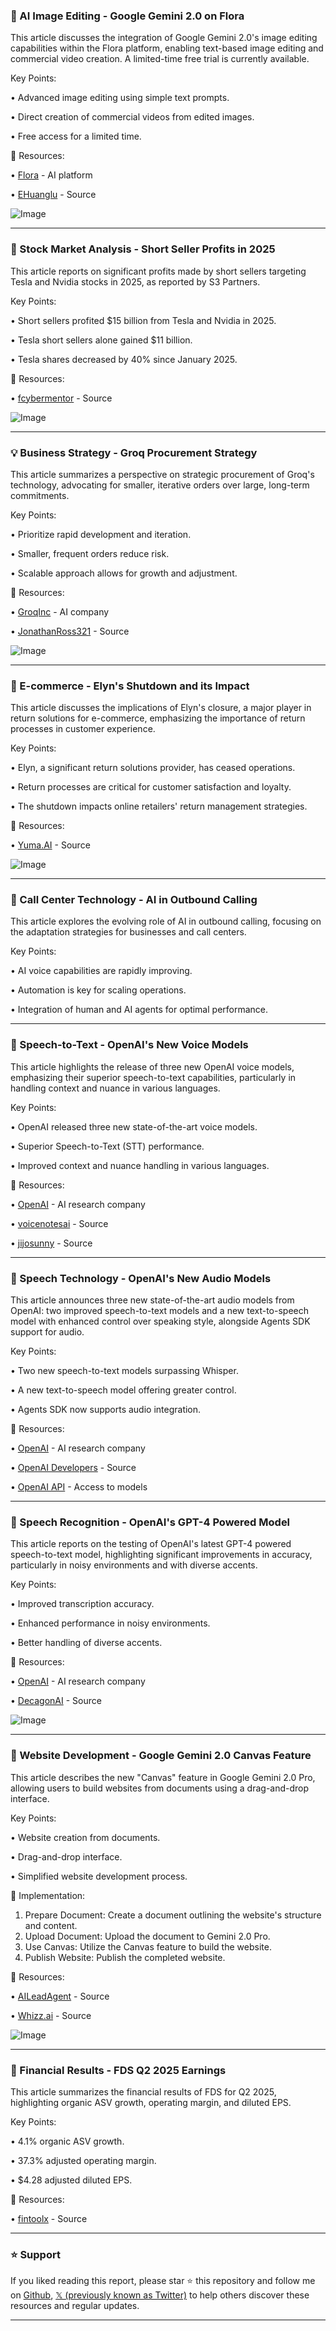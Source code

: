 ### 🚀 AI Image Editing - Google Gemini 2.0 on Flora

This article discusses the integration of Google Gemini 2.0's image editing capabilities within the Flora platform, enabling text-based image editing and commercial video creation.  A limited-time free trial is currently available.

Key Points:

•  Advanced image editing using simple text prompts.

• Direct creation of commercial videos from edited images.

• Free access for a limited time.


🔗 Resources:

• [Flora](https://x.com/florafaunaai) - AI platform

• [EHuanglu](https://x.com/EHuanglu) - Source

![Image](https://pbs.twimg.com/ext_tw_video_thumb/1902950150370455552/pu/img/Pnc-UFfyflfwZ6ko.jpg)


---

### 🤖 Stock Market Analysis - Short Seller Profits in 2025

This article reports on significant profits made by short sellers targeting Tesla and Nvidia stocks in 2025, as reported by S3 Partners.

Key Points:

• Short sellers profited $15 billion from Tesla and Nvidia in 2025.

• Tesla short sellers alone gained $11 billion.

• Tesla shares decreased by 40% since January 2025.


🔗 Resources:

• [fcybermentor](https://x.com/fcybermentor) - Source

![Image](https://pbs.twimg.com/amplify_video_thumb/1902947452816072704/img/wkrSCmApLNoAhuUr.jpg)


---

### 💡 Business Strategy - Groq Procurement Strategy

This article summarizes a perspective on strategic procurement of Groq's technology, advocating for smaller, iterative orders over large, long-term commitments.

Key Points:

• Prioritize rapid development and iteration.

• Smaller, frequent orders reduce risk.

• Scalable approach allows for growth and adjustment.


🔗 Resources:

• [GroqInc](https://x.com/GroqInc) - AI company

• [JonathanRoss321](https://x.com/JonathanRoss321) - Source

![Image](https://pbs.twimg.com/amplify_video_thumb/1902594589640552449/img/Y7gjffRc9A2xpjL8.jpg)


---

### 🤖 E-commerce - Elyn's Shutdown and its Impact

This article discusses the implications of Elyn's closure, a major player in return solutions for e-commerce, emphasizing the importance of return processes in customer experience.

Key Points:

• Elyn, a significant return solutions provider, has ceased operations.

•  Return processes are critical for customer satisfaction and loyalty.

• The shutdown impacts online retailers' return management strategies.


🔗 Resources:

• [Yuma.AI](https://x.com/Yuma_dot_AI) - Source

![Image](https://pbs.twimg.com/media/GmgDRDmagAEJFgB?format=jpg&name=small)


---

### 🤖 Call Center Technology - AI in Outbound Calling

This article explores the evolving role of AI in outbound calling, focusing on the adaptation strategies for businesses and call centers.

Key Points:

•  AI voice capabilities are rapidly improving.

• Automation is key for scaling operations.

•  Integration of human and AI agents for optimal performance.



---

### 🤖 Speech-to-Text - OpenAI's New Voice Models

This article highlights the release of three new OpenAI voice models, emphasizing their superior speech-to-text capabilities, particularly in handling context and nuance in various languages.

Key Points:

• OpenAI released three new state-of-the-art voice models.

•  Superior Speech-to-Text (STT) performance.

•  Improved context and nuance handling in various languages.


🔗 Resources:

• [OpenAI](https://x.com/OpenAI) - AI research company

• [voicenotesai](https://x.com/voicenotesai) - Source

• [jijosunny](https://x.com/jijosunny) - Source


---

### 🤖 Speech Technology - OpenAI's New Audio Models

This article announces three new state-of-the-art audio models from OpenAI: two improved speech-to-text models and a new text-to-speech model with enhanced control over speaking style, alongside Agents SDK support for audio.

Key Points:

• Two new speech-to-text models surpassing Whisper.

• A new text-to-speech model offering greater control.

• Agents SDK now supports audio integration.


🔗 Resources:

• [OpenAI](https://x.com/OpenAI) - AI research company

• [OpenAI Developers](https://x.com/OpenAIDevs) - Source

• [OpenAI API](https://t.co/MbTOlNYyca) - Access to models


---

### 🤖 Speech Recognition - OpenAI's GPT-4 Powered Model

This article reports on the testing of OpenAI's latest GPT-4 powered speech-to-text model, highlighting significant improvements in accuracy, particularly in noisy environments and with diverse accents.


Key Points:

•  Improved transcription accuracy.

•  Enhanced performance in noisy environments.

•  Better handling of diverse accents.


🔗 Resources:

• [OpenAI](https://x.com/OpenAI) - AI research company

• [DecagonAI](https://x.com/DecagonAI) - Source

![Image](https://pbs.twimg.com/media/GmgB4K8bIAAkTDG?format=jpg&name=small)


---

### 🚀 Website Development - Google Gemini 2.0 Canvas Feature

This article describes the new "Canvas" feature in Google Gemini 2.0 Pro, allowing users to build websites from documents using a drag-and-drop interface.


Key Points:

• Website creation from documents.

• Drag-and-drop interface.

• Simplified website development process.


🚀 Implementation:

1. Prepare Document: Create a document outlining the website's structure and content.
2. Upload Document: Upload the document to Gemini 2.0 Pro.
3. Use Canvas: Utilize the Canvas feature to build the website.
4. Publish Website: Publish the completed website.


🔗 Resources:

• [AILeadAgent](https://x.com/AILeadAgent) - Source

• [Whizz.ai](https://x.com/Whizz_ai) - Source

![Image](https://pbs.twimg.com/media/GmZGyWCbwAASm-a?format=jpg&name=small)


---

### 🤖 Financial Results - FDS Q2 2025 Earnings

This article summarizes the financial results of FDS for Q2 2025, highlighting organic ASV growth, operating margin, and diluted EPS.

Key Points:

• 4.1% organic ASV growth.

• 37.3% adjusted operating margin.

• $4.28 adjusted diluted EPS.


🔗 Resources:

• [fintoolx](https://x.com/fintoolx) - Source


---

### ⭐️ Support

If you liked reading this report, please star ⭐️ this repository and follow me on [Github](https://github.com/Drix10), [𝕏 (previously known as Twitter)](https://x.com/DRIX_10_) to help others discover these resources and regular updates.

---